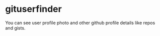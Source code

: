 # gituserfinder
You can see user profile photo and other github profile details like repos and gists.
